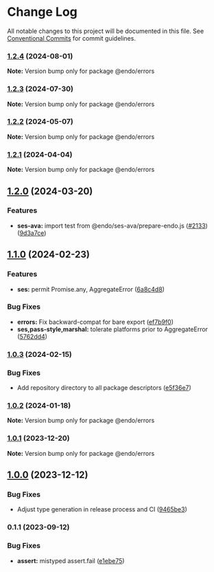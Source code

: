 # Change Log

All notable changes to this project will be documented in this file.
See [Conventional Commits](https://conventionalcommits.org) for commit guidelines.

### [1.2.4](https://github.com/endojs/endo/compare/@endo/errors@1.2.3...@endo/errors@1.2.4) (2024-08-01)

**Note:** Version bump only for package @endo/errors





### [1.2.3](https://github.com/endojs/endo/compare/@endo/errors@1.2.2...@endo/errors@1.2.3) (2024-07-30)

**Note:** Version bump only for package @endo/errors





### [1.2.2](https://github.com/endojs/endo/compare/@endo/errors@1.2.1...@endo/errors@1.2.2) (2024-05-07)

**Note:** Version bump only for package @endo/errors





### [1.2.1](https://github.com/endojs/endo/compare/@endo/errors@1.2.0...@endo/errors@1.2.1) (2024-04-04)

**Note:** Version bump only for package @endo/errors





## [1.2.0](https://github.com/endojs/endo/compare/@endo/errors@1.1.0...@endo/errors@1.2.0) (2024-03-20)


### Features

* **ses-ava:** import test from @endo/ses-ava/prepare-endo.js ([#2133](https://github.com/endojs/endo/issues/2133)) ([9d3a7ce](https://github.com/endojs/endo/commit/9d3a7ce150b6fd6fe7c8c4cc43da411e981731ac))



## [1.1.0](https://github.com/endojs/endo/compare/@endo/errors@1.0.3...@endo/errors@1.1.0) (2024-02-23)


### Features

* **ses:** permit Promise.any, AggregateError ([6a8c4d8](https://github.com/endojs/endo/commit/6a8c4d8795c991cdaf542d5dcb691aae4e989d79))


### Bug Fixes

* **errors:** Fix backward-compat for bare export ([ef7b9f0](https://github.com/endojs/endo/commit/ef7b9f041e8e3dc2ba92660b0ea918612d7c5bef))
* **ses,pass-style,marshal:** tolerate platforms prior to AggregateError ([5762dd4](https://github.com/endojs/endo/commit/5762dd48e814e2e8435f666019e527d982eddbbd))



### [1.0.3](https://github.com/endojs/endo/compare/@endo/errors@1.0.2...@endo/errors@1.0.3) (2024-02-15)


### Bug Fixes

* Add repository directory to all package descriptors ([e5f36e7](https://github.com/endojs/endo/commit/e5f36e7a321c13ee25e74eb74d2a5f3d7517119c))



### [1.0.2](https://github.com/endojs/endo/compare/@endo/errors@1.0.1...@endo/errors@1.0.2) (2024-01-18)

**Note:** Version bump only for package @endo/errors





### [1.0.1](https://github.com/endojs/endo/compare/@endo/errors@1.0.0...@endo/errors@1.0.1) (2023-12-20)

**Note:** Version bump only for package @endo/errors





## [1.0.0](https://github.com/endojs/endo/compare/@endo/errors@0.1.1...@endo/errors@1.0.0) (2023-12-12)


### Bug Fixes

* Adjust type generation in release process and CI ([9465be3](https://github.com/endojs/endo/commit/9465be369e53167815ca444f6293a8e9eb48501d))



### 0.1.1 (2023-09-12)


### Bug Fixes

* **assert:** mistyped assert.fail ([e1ebe75](https://github.com/endojs/endo/commit/e1ebe75845e21470b2b732a6417d35c4106df6b8))
